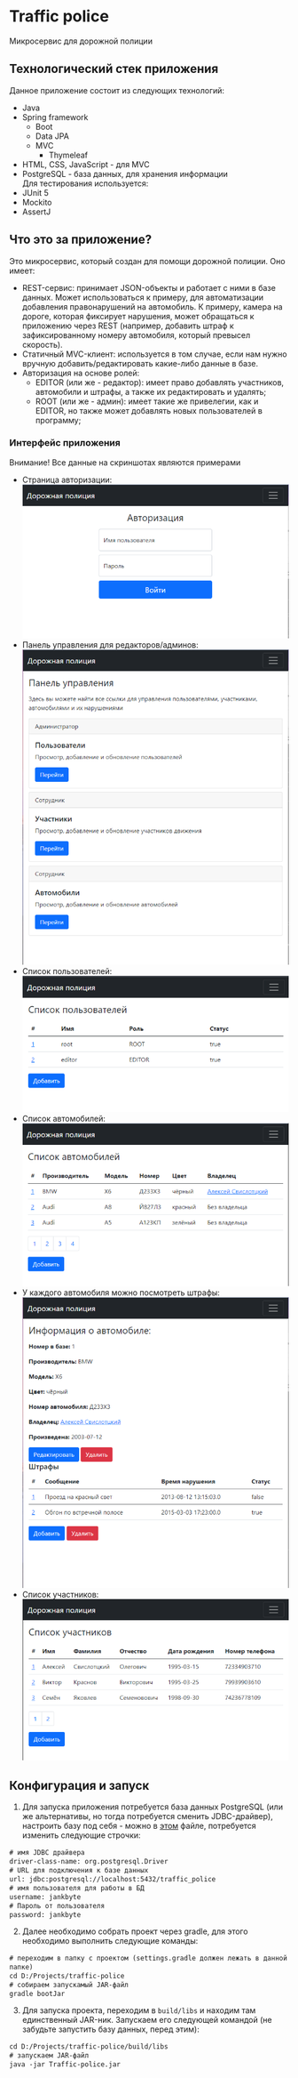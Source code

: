 # Traffic police
Микросервис для дорожной полиции
## Технологический стек приложения
Данное приложение состоит из следующих технологий:
* Java
* Spring framework
  * Boot
  * Data JPA
  * MVC
    * Thymeleaf
* HTML, CSS, JavaScript - для MVC
* PostgreSQL - база данных, для хранения информации \
Для тестирования используется:
* JUnit 5
* Mockito
* AssertJ
## Что это за приложение?
Это микросервис, который создан для помощи дорожной полиции.
Оно имеет:
* REST-сервис: принимает JSON-объекты и работает с ними в базе данных. Может использоваться к примеру, для автоматизации добавления правонарушений на автомобиль. К примеру, камера на дороге, которая фиксирует нарушения, может обращаться к приложению через REST (например, добавить штраф к зафиксированному номеру автомобиля, который превысел скорость).
* Статичный MVC-клиент: используется в том случае, если нам нужно вручную добавить/редактировать какие-либо данные в базе.
* Авторизация на основе ролей:
  * EDITOR (или же - редактор): имеет право добавлять участников, автомобили и штрафы, а также их редактировать и удалять;
  * ROOT (или же - админ): имеет такие же привелегии, как и EDITOR, но также может добавлять новых пользователей в программу;
### Интерфейс приложения
Внимание! Все данные на скриншотах являются примерами
* Страница авторизации: \
![auth](https://github.com/Jankbyte/traffic-police/blob/main/github-res/images/auth.png)
* Панель управления для редакторов/админов: \
![auth](https://github.com/Jankbyte/traffic-police/blob/main/github-res/images/panel.png)
* Список пользователей: \
![auth](https://github.com/Jankbyte/traffic-police/blob/main/github-res/images/users.png)
* Список автомобилей: \
![auth](https://github.com/Jankbyte/traffic-police/blob/main/github-res/images/cars.png)
* У каждого автомобиля можно посмотреть штрафы: \
![auth](https://github.com/Jankbyte/traffic-police/blob/main/github-res/images/violations.png)
* Список участников: \
![auth](https://github.com/Jankbyte/traffic-police/blob/main/github-res/images/persons.png)
## Конфигурация и запуск
1. Для запуска приложения потребуется база данных PostgreSQL (или же альтернативы, но тогда потребуется сменить JDBC-драйвер), настроить базу под себя - можно в [этом] файле, потребуется изменить следующие строчки:
```
# имя JDBC драйвера
driver-class-name: org.postgresql.Driver
# URL для подключения к базе данных
url: jdbc:postgresql://localhost:5432/traffic_police
# имя пользователя для работы в БД
username: jankbyte
# Пароль от пользователя
password: jankbyte
```
2. Далее необходимо собрать проект через gradle, для этого необходимо выполнить следующие команды:
```
# переходим в папку с проектом (settings.gradle должен лежать в данной папке)
cd D:/Projects/traffic-police
# собираем запускамый JAR-файл
gradle bootJar
```
3. Для запуска проекта, переходим в ```build/libs``` и находим там единственный JAR-ник. Запускаем его следующей командой (не забудьте запустить базу данных, перед этим):
```
cd D:/Projects/traffic-police/build/libs
# запускаем JAR-файл
java -jar Traffic-police.jar
```
[этом]: https://github.com/Jankbyte/traffic-police/blob/main/src/main/resources/application.yml

